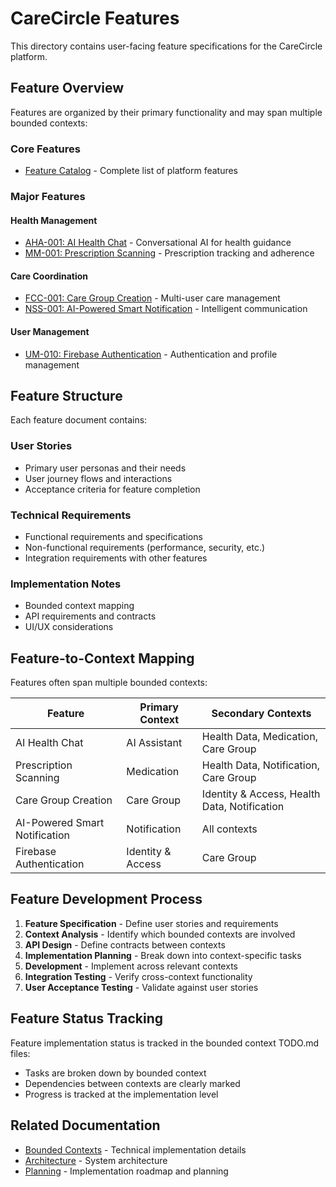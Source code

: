 # CareCircle Features

This directory contains user-facing feature specifications for the CareCircle platform.

## Feature Overview

Features are organized by their primary functionality and may span multiple bounded contexts:

### Core Features

- [Feature Catalog](./feature-catalog.md) - Complete list of platform features

### Major Features

#### Health Management

- [AHA-001: AI Health Chat](./aha-001-ai-health-chat.md) - Conversational AI for health guidance
- [MM-001: Prescription Scanning](./mm-001-prescription-scanning.md) - Prescription tracking and adherence

#### Care Coordination

- [FCC-001: Care Group Creation](./fcc-001-care-group-creation.md) - Multi-user care management
- [NSS-001: AI-Powered Smart Notification](./nss-001-ai-powered-smart-notification.md) - Intelligent communication

#### User Management

- [UM-010: Firebase Authentication](./um-010-firebase-authentication.md) - Authentication and profile management

## Feature Structure

Each feature document contains:

### User Stories

- Primary user personas and their needs
- User journey flows and interactions
- Acceptance criteria for feature completion

### Technical Requirements

- Functional requirements and specifications
- Non-functional requirements (performance, security, etc.)
- Integration requirements with other features

### Implementation Notes

- Bounded context mapping
- API requirements and contracts
- UI/UX considerations

## Feature-to-Context Mapping

Features often span multiple bounded contexts:

| Feature                       | Primary Context   | Secondary Contexts                           |
| ----------------------------- | ----------------- | -------------------------------------------- |
| AI Health Chat                | AI Assistant      | Health Data, Medication, Care Group          |
| Prescription Scanning         | Medication        | Health Data, Notification, Care Group        |
| Care Group Creation           | Care Group        | Identity & Access, Health Data, Notification |
| AI-Powered Smart Notification | Notification      | All contexts                                 |
| Firebase Authentication       | Identity & Access | Care Group                                   |

## Feature Development Process

1. **Feature Specification** - Define user stories and requirements
2. **Context Analysis** - Identify which bounded contexts are involved
3. **API Design** - Define contracts between contexts
4. **Implementation Planning** - Break down into context-specific tasks
5. **Development** - Implement across relevant contexts
6. **Integration Testing** - Verify cross-context functionality
7. **User Acceptance Testing** - Validate against user stories

## Feature Status Tracking

Feature implementation status is tracked in the bounded context TODO.md files:

- Tasks are broken down by bounded context
- Dependencies between contexts are clearly marked
- Progress is tracked at the implementation level

## Related Documentation

- [Bounded Contexts](../bounded-contexts/README.md) - Technical implementation details
- [Architecture](../architecture/README.md) - System architecture
- [Planning](../planning/README.md) - Implementation roadmap and planning
